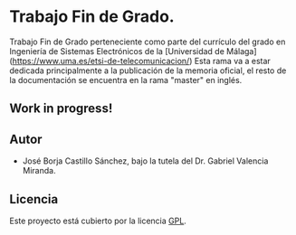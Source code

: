 # Trabajo Fin de Grado.

Trabajo Fin de Grado perteneciente como parte del currículo del grado 
en Ingeniería de Sistemas Electrónicos de la [Universidad de Málaga] (https://www.uma.es/etsi-de-telecomunicacion/)
Esta rama va a estar dedicada principalmente a la publicación de la memoria oficial, el resto de la documentación se encuentra en la rama "master" en inglés.

## Work in progress!


## Autor
- José Borja Castillo Sánchez, bajo la tutela del Dr. Gabriel Valencia Miranda.

## Licencia
 Este proyecto está cubierto por la licencia [GPL](http://www.gnu.org/licenses/quick-guide-gplv3.html).
